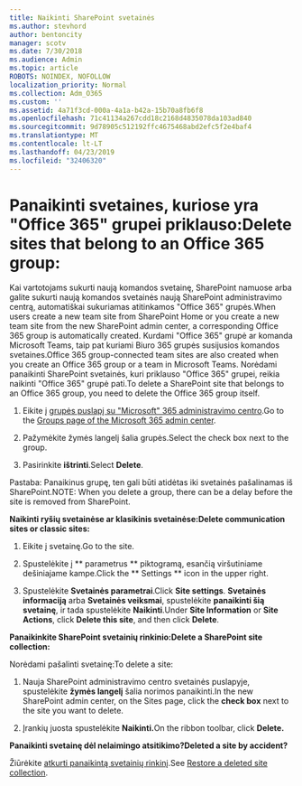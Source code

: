 ```yaml
---
title: Naikinti SharePoint svetainės
ms.author: stevhord
author: bentoncity
manager: scotv
ms.date: 7/30/2018
ms.audience: Admin
ms.topic: article
ROBOTS: NOINDEX, NOFOLLOW
localization_priority: Normal
ms.collection: Adm_O365
ms.custom: ''
ms.assetid: 4a71f3cd-000a-4a1a-b42a-15b70a8fb6f8
ms.openlocfilehash: 71c41134a267cdd18c2168d4835078da103ad840
ms.sourcegitcommit: 9d78905c512192ffc4675468abd2efc5f2e4baf4
ms.translationtype: MT
ms.contentlocale: lt-LT
ms.lasthandoff: 04/23/2019
ms.locfileid: "32406320"
---
```

# <a name="delete-sites-that-belong-to-an-office-365-group"></a><span data-ttu-id="26631-102">Panaikinti svetaines, kuriose yra "Office 365" grupei priklauso:</span><span class="sxs-lookup"><span data-stu-id="26631-102">Delete sites that belong to an Office 365 group:</span></span>

<span data-ttu-id="26631-103">Kai vartotojams sukurti naują komandos svetainę, SharePoint namuose arba galite sukurti naują komandos svetainės naują SharePoint administravimo centrą, automatiškai sukuriamas atitinkamos "Office 365" grupės.</span><span class="sxs-lookup"><span data-stu-id="26631-103">When users create a new team site from SharePoint Home or you create a new team site from the new SharePoint admin center, a corresponding Office 365 group is automatically created.</span></span> <span data-ttu-id="26631-104">Kurdami "Office 365" grupė ar komanda Microsoft Teams, taip pat kuriami Biuro 365 grupės susijusios komandos svetaines.</span><span class="sxs-lookup"><span data-stu-id="26631-104">Office 365 group-connected team sites are also created when you create an Office 365 group or a team in Microsoft Teams.</span></span> <span data-ttu-id="26631-105">Norėdami panaikinti SharePoint svetainės, kuri priklauso "Office 365" grupei, reikia naikinti "Office 365" grupė pati.</span><span class="sxs-lookup"><span data-stu-id="26631-105">To delete a SharePoint site that belongs to an Office 365 group, you need to delete the Office 365 group itself.</span></span> 
  
1. <span data-ttu-id="26631-106">Eikite į [grupės puslapį su "Microsoft" 365 administravimo centro](https://portal.office.com/adminportal/home#/groups).</span><span class="sxs-lookup"><span data-stu-id="26631-106">Go to the [Groups page of the Microsoft 365 admin center](https://portal.office.com/adminportal/home#/groups).</span></span>
    
2. <span data-ttu-id="26631-107">Pažymėkite žymės langelį šalia grupės.</span><span class="sxs-lookup"><span data-stu-id="26631-107">Select the check box next to the group.</span></span>
    
3. <span data-ttu-id="26631-108">Pasirinkite **ištrinti**.</span><span class="sxs-lookup"><span data-stu-id="26631-108">Select **Delete**.</span></span>
    
<span data-ttu-id="26631-109">Pastaba: Panaikinus grupę, ten gali būti atidėtas iki svetainės pašalinamas iš SharePoint.</span><span class="sxs-lookup"><span data-stu-id="26631-109">NOTE: When you delete a group, there can be a delay before the site is removed from SharePoint.</span></span>
  
<span data-ttu-id="26631-110">**Naikinti ryšių svetainėse ar klasikinis svetainėse:**</span><span class="sxs-lookup"><span data-stu-id="26631-110">**Delete communication sites or classic sites:**</span></span>

1. <span data-ttu-id="26631-111">Eikite į svetainę.</span><span class="sxs-lookup"><span data-stu-id="26631-111">Go to the site.</span></span>
  
2. <span data-ttu-id="26631-112">Spustelėkite į \*\* parametrus \*\* piktogramą, esančią viršutiniame dešiniajame kampe.</span><span class="sxs-lookup"><span data-stu-id="26631-112">Click the \*\* Settings \*\* icon in the upper right.</span></span> 
  
3. <span data-ttu-id="26631-113">Spustelėkite **Svetainės parametrai**.</span><span class="sxs-lookup"><span data-stu-id="26631-113">Click **Site settings**.</span></span> <span data-ttu-id="26631-114">**Svetainės informaciją** arba **Svetainės veiksmai**, spustelėkite **panaikinti šią svetainę**, ir tada spustelėkite **Naikinti**.</span><span class="sxs-lookup"><span data-stu-id="26631-114">Under **Site Information** or **Site Actions**, click **Delete this site**, and then click **Delete**.</span></span>
  
<span data-ttu-id="26631-115">**Panaikinkite SharePoint svetainių rinkinio:**</span><span class="sxs-lookup"><span data-stu-id="26631-115">**Delete a SharePoint site collection:**</span></span>

<span data-ttu-id="26631-116">Norėdami pašalinti svetainę:</span><span class="sxs-lookup"><span data-stu-id="26631-116">To delete a site:</span></span>
  
1. <span data-ttu-id="26631-117">Nauja SharePoint administravimo centro svetainės puslapyje, spustelėkite **žymės langelį** šalia norimos panaikinti.</span><span class="sxs-lookup"><span data-stu-id="26631-117">In the new SharePoint admin center, on the Sites page, click the **check box** next to the site you want to delete.</span></span> 
    
2. <span data-ttu-id="26631-118">Įrankių juosta spustelėkite **Naikinti.**</span><span class="sxs-lookup"><span data-stu-id="26631-118">On the ribbon toolbar, click **Delete.**</span></span>
    
<span data-ttu-id="26631-119">**Panaikinti svetainę dėl nelaimingo atsitikimo?**</span><span class="sxs-lookup"><span data-stu-id="26631-119">**Deleted a site by accident?**</span></span>

<span data-ttu-id="26631-120">Žiūrėkite [atkurti panaikintą svetainių rinkinį](https://go.microsoft.com/fwlink/?linkid=867660).</span><span class="sxs-lookup"><span data-stu-id="26631-120">See [Restore a deleted site collection](https://go.microsoft.com/fwlink/?linkid=867660).</span></span>
  

